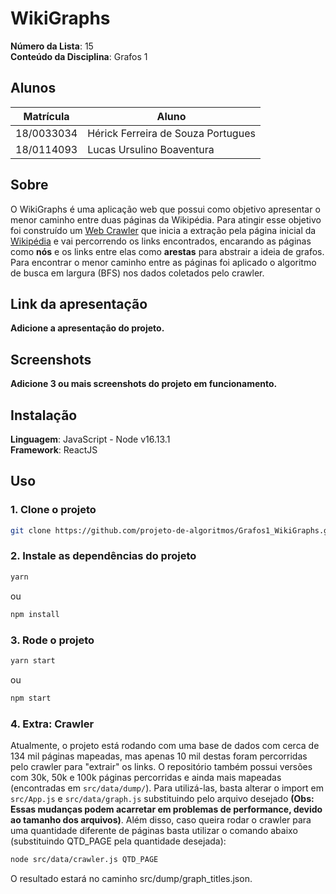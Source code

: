 # WikiGraphs

**Número da Lista**: 15<br>
**Conteúdo da Disciplina**: Grafos 1<br>

## Alunos

|Matrícula | Aluno |
| -- | -- |
| 18/0033034  |  Hérick Ferreira de Souza Portugues |
| 18/0114093  |  Lucas Ursulino Boaventura |

## Sobre

O WikiGraphs é uma aplicação web que possui como objetivo apresentar o menor caminho entre duas páginas da Wikipédia. Para atingir esse objetivo foi construído um [Web Crawler](#4-extra-crawler) que inicia a extração pela página inicial da [Wikipédia](https://pt.wikipedia.org/wiki/Wikip%C3%A9dia) e vai percorrendo os links encontrados, encarando as páginas como **nós** e os links entre elas como **arestas** para abstrair a ideia de grafos. Para encontrar o menor caminho entre as páginas foi aplicado o algoritmo de busca em largura (BFS) nos dados coletados pelo crawler.

## Link da apresentação

**Adicione a apresentação do projeto.**
<!-- [Apresentação](./apresentacao-LucasHerick.mp4) -->

## Screenshots

**Adicione 3 ou mais screenshots do projeto em funcionamento.**
<!-- ![Imagem 1](./src/assets/image1.png)
![Imagem 2](./src/assets/image2.png)
![Imagem 3](./src/assets/image3.png) -->

## Instalação

**Linguagem**: JavaScript - Node v16.13.1<br>
**Framework**: ReactJS<br>

## Uso

### 1. Clone o projeto

```bash
git clone https://github.com/projeto-de-algoritmos/Grafos1_WikiGraphs.git
```

### 2. Instale as dependências do projeto

```bash
yarn
```

ou

```bash
npm install
```

### 3. Rode o projeto

```bash
yarn start
```

ou

```bash
npm start
```

### 4. Extra: Crawler

Atualmente, o projeto está rodando com uma base de dados com cerca de 134 mil páginas mapeadas, mas apenas 10 mil destas foram percorridas pelo crawler para "extrair" os links. O repositório também possui versões com 30k, 50k e 100k páginas percorridas e ainda mais mapeadas (encontradas em ```src/data/dump/```). Para utilizá-las, basta alterar o import em ```src/App.js``` e ```src/data/graph.js``` substituindo pelo arquivo desejado **(Obs: Essas mudanças podem acarretar em problemas de performance, devido ao tamanho dos arquivos)**. Além disso, caso queira rodar o crawler para uma quantidade diferente de páginas basta utilizar o comando abaixo (substituindo QTD_PAGE pela quantidade desejada):

```bash
node src/data/crawler.js QTD_PAGE
```

O resultado estará no caminho src/dump/graph_titles.json.
